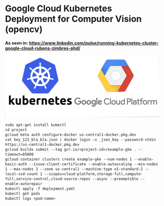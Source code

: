 # Google Cloud Kubernetes Deployment for Computer Vision (opencv)

<b>As seen in: https://www.linkedin.com/pulse/running-kubernetes-cluster-google-cloud-rubens-zimbres-phd/</b>

<img src=https://github.com/RubensZimbres/Repo-2020/blob/master/Google-Cloud-Kubernetes/k8s.png>  

```
sudo apt-get install kubectl
cd project
gcloud beta auth configure-docker us-central1-docker.pkg.dev
cat key_123_bla_bla.json | docker login -u _json_key --password-stdin https://us-central1-docker.pkg.dev
gcloud builds submit --tag gcr.io/<project-id>/example-gke . --timeout=85000
gcloud container clusters create example-gke --num-nodes 1 --enable-basic-auth --issue-client-certificate --enable-autoscaling --min-nodes 1 --max-nodes 3 --zone us-central1 --machine-type n1-standard-2 --local-ssd-count 1 --scopes=cloud-platform,storage-full,compute-full,service-control,cloud-source-repos --async --preemptible --enable-autorepair
kubectl apply -f deployment.yaml
kubectl get pods
kubectl logs <pod-name>
```
